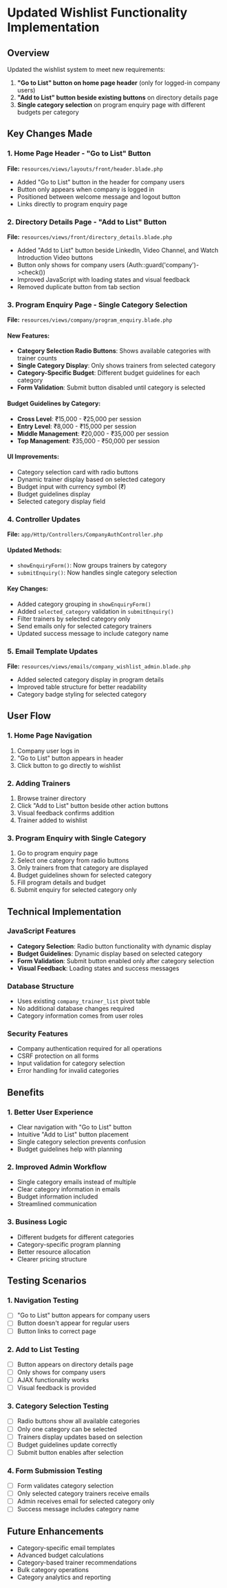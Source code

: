 # Updated Wishlist Functionality Implementation

## Overview
Updated the wishlist system to meet new requirements:
1. **"Go to List" button on home page header** (only for logged-in company users)
2. **"Add to List" button beside existing buttons** on directory details page
3. **Single category selection** on program enquiry page with different budgets per category

## Key Changes Made

### 1. Home Page Header - "Go to List" Button
**File:** `resources/views/layouts/front/header.blade.php`
- Added "Go to List" button in the header for company users
- Button only appears when company is logged in
- Positioned between welcome message and logout button
- Links directly to program enquiry page

### 2. Directory Details Page - "Add to List" Button
**File:** `resources/views/front/directory_details.blade.php`
- Added "Add to List" button beside LinkedIn, Video Channel, and Watch Introduction Video buttons
- Button only shows for company users (Auth::guard('company')->check())
- Improved JavaScript with loading states and visual feedback
- Removed duplicate button from tab section

### 3. Program Enquiry Page - Single Category Selection
**File:** `resources/views/company/program_enquiry.blade.php`

#### New Features:
- **Category Selection Radio Buttons**: Shows available categories with trainer counts
- **Single Category Display**: Only shows trainers from selected category
- **Category-Specific Budget**: Different budget guidelines for each category
- **Form Validation**: Submit button disabled until category is selected

#### Budget Guidelines by Category:
- **Cross Level**: ₹15,000 - ₹25,000 per session
- **Entry Level**: ₹8,000 - ₹15,000 per session  
- **Middle Management**: ₹20,000 - ₹35,000 per session
- **Top Management**: ₹35,000 - ₹50,000 per session

#### UI Improvements:
- Category selection card with radio buttons
- Dynamic trainer display based on selected category
- Budget input with currency symbol (₹)
- Budget guidelines display
- Selected category display field

### 4. Controller Updates
**File:** `app/Http/Controllers/CompanyAuthController.php`

#### Updated Methods:
- `showEnquiryForm()`: Now groups trainers by category
- `submitEnquiry()`: Now handles single category selection

#### Key Changes:
- Added category grouping in `showEnquiryForm()`
- Added `selected_category` validation in `submitEnquiry()`
- Filter trainers by selected category only
- Send emails only for selected category trainers
- Updated success message to include category name

### 5. Email Template Updates
**File:** `resources/views/emails/company_wishlist_admin.blade.php`
- Added selected category display in program details
- Improved table structure for better readability
- Category badge styling for selected category

## User Flow

### 1. Home Page Navigation
1. Company user logs in
2. "Go to List" button appears in header
3. Click button to go directly to wishlist

### 2. Adding Trainers
1. Browse trainer directory
2. Click "Add to List" button beside other action buttons
3. Visual feedback confirms addition
4. Trainer added to wishlist

### 3. Program Enquiry with Single Category
1. Go to program enquiry page
2. Select one category from radio buttons
3. Only trainers from that category are displayed
4. Budget guidelines shown for selected category
5. Fill program details and budget
6. Submit enquiry for selected category only

## Technical Implementation

### JavaScript Features
- **Category Selection**: Radio button functionality with dynamic display
- **Budget Guidelines**: Dynamic display based on selected category
- **Form Validation**: Submit button enabled only after category selection
- **Visual Feedback**: Loading states and success messages

### Database Structure
- Uses existing `company_trainer_list` pivot table
- No additional database changes required
- Category information comes from user roles

### Security Features
- Company authentication required for all operations
- CSRF protection on all forms
- Input validation for category selection
- Error handling for invalid categories

## Benefits

### 1. Better User Experience
- Clear navigation with "Go to List" button
- Intuitive "Add to List" button placement
- Single category selection prevents confusion
- Budget guidelines help with planning

### 2. Improved Admin Workflow
- Single category emails instead of multiple
- Clear category information in emails
- Budget information included
- Streamlined communication

### 3. Business Logic
- Different budgets for different categories
- Category-specific program planning
- Better resource allocation
- Clearer pricing structure

## Testing Scenarios

### 1. Navigation Testing
- [ ] "Go to List" button appears for company users
- [ ] Button doesn't appear for regular users
- [ ] Button links to correct page

### 2. Add to List Testing
- [ ] Button appears on directory details page
- [ ] Only shows for company users
- [ ] AJAX functionality works
- [ ] Visual feedback is provided

### 3. Category Selection Testing
- [ ] Radio buttons show all available categories
- [ ] Only one category can be selected
- [ ] Trainers display updates based on selection
- [ ] Budget guidelines update correctly
- [ ] Submit button enables after selection

### 4. Form Submission Testing
- [ ] Form validates category selection
- [ ] Only selected category trainers receive emails
- [ ] Admin receives email for selected category only
- [ ] Success message includes category name

## Future Enhancements
- Category-specific email templates
- Advanced budget calculations
- Category-based trainer recommendations
- Bulk category operations
- Category analytics and reporting 